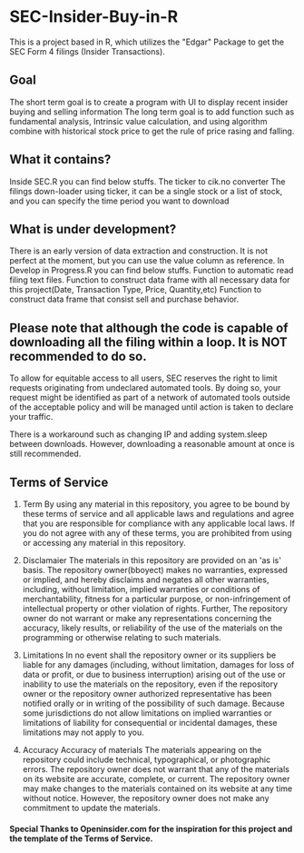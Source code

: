 # SEC-Insider-Buy-in-R
This is a project based in R, which utilizes the "Edgar" Package to get the SEC Form 4 filings (Insider Transactions).

## Goal
The short term goal is to create a program with UI to display recent insider buying and selling information 
The long term goal is to add function such as fundamental analysis, Intrinsic value calculation, and using algorithm combine with historical stock price to get the rule of price rasing and falling.

## What it contains?
Inside SEC.R you can find below stuffs.
The ticker to cik.no converter
The filings down-loader using ticker, it can be a single stock or a list of stock, and you can specify the time period you want to download

## What is under development?
There is an early version of data extraction and construction. It is not perfect at the moment, but you can use the value column as reference.
In Develop in Progress.R you can find below stuffs.
Function to automatic read filing text files.
Function to construct data frame with all necessary data for this project(Date, Transaction Type, Price, Quantity,etc)
Function to construct data frame that consist sell and purchase behavior.

## Please note that although the code is capable of downloading all the filing within a loop. It is NOT recommended to do so.
To allow for equitable access to all users, SEC reserves the right to limit requests originating from undeclared automated tools. By doing so, your request might be identified as part of a network of automated tools outside of the acceptable policy and will be managed until action is taken to declare your traffic.

There is a workaround such as changing IP and adding system.sleep between downloads. However, downloading a reasonable amount at once is still recommended.


## Terms of Service

1. Term
By using any material in this repository, you agree to be bound by these terms of service and all applicable laws and regulations and agree that you are responsible for compliance with any applicable local laws. If you do not agree with any of these terms, you are prohibited from using or accessing any material in this repository. 

2. Disclamaier
The materials in this repository are provided on an 'as is' basis. The repository owner(bboyect) makes no warranties, expressed or implied, and hereby disclaims and negates all other warranties, including, without limitation, implied warranties or conditions of merchantability, fitness for a particular purpose, or non-infringement of intellectual property or other violation of rights. Further, The repository owner do not warrant or make any representations concerning the accuracy, likely results, or reliability of the use of the materials on the programming or otherwise relating to such materials.

3. Limitations
In no event shall the repository owner or its suppliers be liable for any damages (including, without limitation, damages for loss of data or profit, or due to business interruption) arising out of the use or inability to use the materials on the repository, even if the repository owner or the repository owner authorized representative has been notified orally or in writing of the possibility of such damage. Because some jurisdictions do not allow limitations on implied warranties or limitations of liability for consequential or incidental damages, these limitations may not apply to you.

4. Accuracy 
Accuracy of materials The materials appearing on the repository could include technical, typographical, or photographic errors. The repository owner does not warrant that any of the materials on its website are accurate, complete, or current. The repository owner may make changes to the materials contained on its website at any time without notice. However, the repository owner does not make any commitment to update the materials.

#### Special Thanks to Openinsider.com for the inspiration for this project and the template of the Terms of Service.
